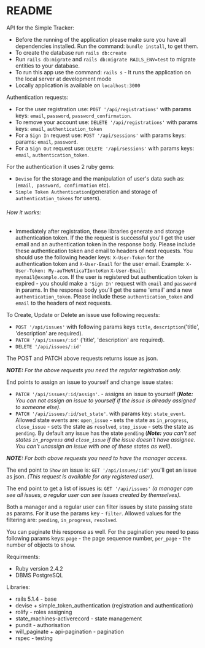 # README

API for the Simple Tracker:
* Before the running of the application please make sure you have all dependencies installed. 
Run the command: `bundle install`, to get them.
* To create the database run `rails db:create`
* Run `rails db:migrate`  and `rails db:migrate RAILS_ENV=test` to migrate entities to your database.
* To run this app use the command: `rails s` - It runs the application on the local server at development mode
* Locally application is available on `localhost:3000`

Authentication requests:

* For the user registration use:  `POST '/api/registrations'` with params keys: `email`, `password`, `password_confirmation`. 
* To remove your account use: `DELETE '/api/registrations'` with params keys: `email`, `authentication_token`
* For a `Sign In` request use: `POST '/api/sessions'` with params keys: params: `email`, `password`.
* For a `Sign Out` request use: `DELETE '/api/sessions'` with params keys: `email`, `authentication_token`.

For the authentication it uses 2 ruby gems:
* `Devise` for the storage and the manipulation of user's data such as: (`email, password, confirmation` etc).
* `Simple Token Authentication`(generation and storage of `authentication_tokens` for users).

###### How it works:
* Immediately after registration, these libraries  generate and storage authentication token. 
If the the request is successful  you'll get the user email and an authentication token in the response body. 
Please include these  authentication token and email to headers of next requests.
You should use the following  header keys:
`X-User-Token` for the authentication token and `X-User-Email` for the user email. 
Example: `X-User-Token: My-auTHeNticaTIontoKen` `X-User-Email: myemail@example.com`.
If the user is registered but authentication token is expired -
you should make a `'Sign In'` request with `email` and `password` in params.
In the response body you'll get the same 'email' and a  new `authentication_token`.
Please include these  `authentication_token` and `email` to the headers of next requests.   

To Create, Update or Delete an issue use following requests:
* `POST '/api/issues'` with following params keys `title`, `description`('title', 'description' are required).
* `PATCH '/api/issues/:id'` ('title', 'description' are required).
* `DELETE '/api/issues/:id'`

The POST and PATCH above requests returns issue as json.

***NOTE:*** _For the above requests you need the regular registration only._

End points to assign an issue to yourself and change issue states:
* `PATCH '/api/issues/:id/assign'`. - assigns an issue to yourself
(***Note:*** _You can  not assign an issue to yourself if the issue is already assigned to someone else)_.
* `PATCH '/api/issues/:id/set_state'`. with params key: `state_event`.
Allowed state events are: `open_issue` - sets the state  as `in_progress`, `close_issue` - sets the state  as `resolved`, `stop_issue` - sets the state  as `pending`.
 By default any issue has the state `pending` 
(***Note:*** _you can't set states `in_progress` and `close_issue` if the issue doesn't have assignee. 
You can't unassign an issue with one of these states as well)_.

***NOTE:*** _For both above requests you need to have the manager access._

The end point to `Show` an issue is:
 `GET '/api/issues/:id'`
you'll get an issue as json. 
_(This request is available for any registered user)._ 

The end point to get a list of issues is: 
`GET '/api/issues'`
_(a manager can see all issues, a regular user can see issues created by themselves)._

Both a manager and a regular user can filter issues by state passing state as params.
For it use the params key - `filter`. Allowed values for the filtering are: `pending`, `in_progress`, `resolved`. 


You can paginate this response as well. For the pagination you need to pass following params keys:
`page` - the page sequence number, `per_page` -  the number of objects to show.

Requirments:
* Ruby version 2.4.2
* DBMS PostgreSQL

Libraries:
* rails 5.1.4 - base
* devise + simple_token_authentication (registration and authentication)
* rolify - roles assigning
* state_machines-activerecord - state management
* pundit - authorisation
* will_paginate + api-pagination - pagination
* rspec - testing

